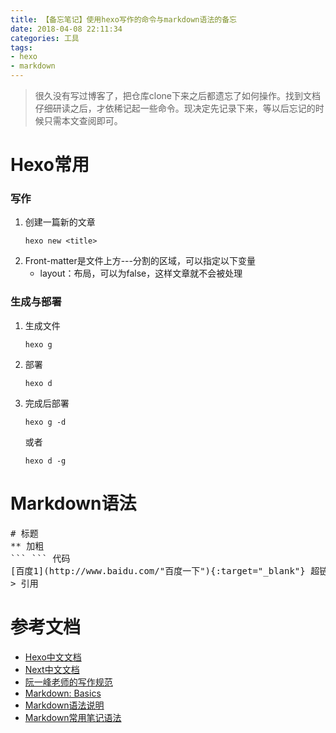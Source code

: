 ```yaml
---
title: 【备忘笔记】使用hexo写作的命令与markdown语法的备忘
date: 2018-04-08 22:11:34
categories: 工具
tags:
- hexo
- markdown
---
```

> 很久没有写过博客了，把仓库clone下来之后都遗忘了如何操作。找到文档仔细研读之后，才依稀记起一些命令。现决定先记录下来，等以后忘记的时候只需本文查阅即可。

# Hexo常用

### 写作

1. 创建一篇新的文章
    ```
    hexo new <title>
    ```
1. Front-matter是文件上方---分割的区域，可以指定以下变量
    - layout：布局，可以为false，这样文章就不会被处理

### 生成与部署

1. 生成文件
    ```
    hexo g
    ```

1. 部署
    ```
    hexo d
    ```

1. 完成后部署
    ```
    hexo g -d
    ```
    或者
    ```
    hexo d -g
    ```

# Markdown语法
<pre>
# 标题
** 加粗
``` ``` 代码
[百度1](http://www.baidu.com/"百度一下"){:target="_blank"} 超链接
> 引用
</pre>

# 参考文档
- [Hexo中文文档](https://hexo.io/zh-cn/docs/)
- [Next中文文档](http://theme-next.iissnan.com/getting-started.html)
- [阮一峰老师的写作规范](https://github.com/ruanyf/document-style-guide)
- [Markdown: Basics](http://wowubuntu.com/markdown/basic.html)
- [Markdown语法说明](http://wowubuntu.com/markdown/index.html)
- [Markdown常用笔记语法](https://ouweiya.gitbooks.io/markdown/)